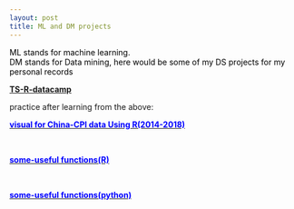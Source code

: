 ```yaml
---
layout: post
title: ML and DM projects
---
```


<p  style="color:#000000">
   ML stands for machine learning.<br>
   DM stands for Data mining, here would be some of my DS projects for my personal records<br>

<a href="/ML and DM projects/TS-R-datacamp.jpg"><p style="color:blue;"><b>TS-R-datacamp</b></p></a>
practice after learning from the above: <br>
<a href="/ML and DM projects/visual for China-CPI data Using R.html"><p style="color:blue;"><b>visual for China-CPI data Using R(2014-2018)</b></p></a><br>
<a href="/ML and DM projects/useful-function(R)"><p style="color:blue;"><b>some-useful functions(R)</b></p></a><br>
<a href="/ML and DM projects/useful-function(python)"><p style="color:blue;"><b>some-useful functions(python)</b></p></a><br>
</p>
